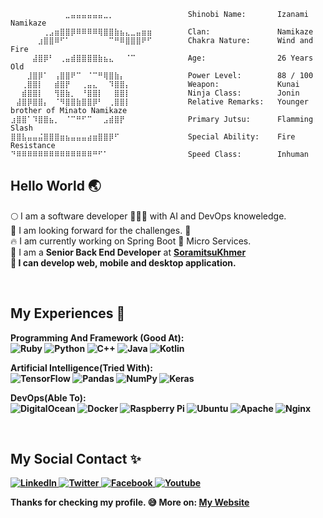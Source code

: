 ```
⠀⠀⠀⠀⠀⠀⠀⠀⠀⠀⣀⣤⣤⣤⣤⣤⣤⣀⡀⠀⠀⠀⠀⠀⠀⠀        Shinobi Name:       Izanami Namikaze
⠀⠀⠀⠀⠀⠀⢀⣠⣶⣿⣿⡿⠿⠿⠿⠿⢿⣿⣿⣷⣦⣄⣀⣤⣶⣶        Clan:               Namikaze
⠀⠀⠀⠀⠀⣰⣿⣿⠿⠋⠁⠀⠀⠀⠀⠀⠀⠀⠉⠛⠿⣿⣿⣿⠟⠋        Chakra Nature:      Wind and Fire
⠀⠀⠀⠀⣼⣿⡿⠃⠀⢀⣤⣾⣿⣿⣿⣿⣷⣦⣄⠀⠀⠈⠉⠀⠀⠀        Age:                26 Years Old
⠀⠀⠀⣸⣿⡿⠁⠀⢠⣿⣿⠟⠉⠀⠈⠉⠛⢿⣿⣷⡄⠀⠀⠀⠀⠀        Power Level:        88 / 100
⠀⠀⢀⣿⣿⡇⠀⠀⣾⣿⡟⠀⠀⢀⣤⣄⠀⠀⠹⣿⣿⡄⠀⠀⠀⠀        Weapon:             Kunai
⠀⠀⣾⣿⣿⡇⠀⠀⢻⣿⣷⡀⠀⠘⣿⣿⡇⠀⠀⣿⣿⡇⠀⠀⠀⠀        Ninja Class:        Jonin
⠀⣼⣿⡿⣿⣿⡄⠀⠈⠻⣿⣿⣷⣿⣿⡿⠃⠀⢀⣿⣿⡇⠀⠀⠀⠀        Relative Remarks:   Younger brother of Minato Namikaze
⣰⣿⣿⠁⠹⣿⣿⣦⡀⠀⠈⠉⠛⠋⠉⠀⠀⣠⣾⣿⡟⠀⠀⠀⠀⠀        Primary Jutsu:      Flamming Slash
⣿⣿⣧⣤⣤⣬⣿⣿⣿⣶⣦⣤⣤⣤⣴⣶⣿⣿⡿⠋⠀⠀⠀⠀⠀⠀        Special Ability:    Fire Resistance
⠙⠿⠿⠿⠿⠿⠿⠿⠿⠿⠿⠿⠿⠿⠿⠛⠋⠁⠀⠀⠀⠀⠀⠀⠀⠀        Speed Class:        Inhuman
```
## Hello World 🌏

<p>
🌕 I am a software developer 🧑🏽‍💻 with AI and DevOps knoweledge.</br>
💫 I am looking forward for the challenges. 🤝</br>
🔥 I am currently working on Spring Boot 🍃 Micro Services.</br>
🥇 I am a <b>Senior Back End Developer</b> at <b><a href="https://github.com/soramitsukhmer">SoramitsuKhmer</a><b></br>
🚀 I can develop web, mobile and desktop application.
</p>
</br>

## My Experiences 🌟
<p>
<b>Programming And Framework (Good At): </b></br>
<img alt="Ruby" src="https://img.shields.io/badge/ruby-%23CC342D.svg?&style=flat-square&logo=ruby&logoColor=white"/>
<img alt="Python" src="https://img.shields.io/badge/python%20-%2314354C.svg?&style=flat-square&logo=python&logoColor=white"/>
<img alt="C++" src="https://img.shields.io/badge/c++%20-%2300599C.svg?&style=flat-square&logo=c%2B%2B&ogoColor=white"/>
<img alt="Java" src="https://img.shields.io/badge/java-%23ED8B00.svg?&style=flat-square&logo=java&logoColor=white"/>
<img alt="Kotlin" src="https://img.shields.io/badge/kotlin-%230095D5.svg?&style=flat-square&logo=kotlin&logoColor=white"/>
</p>
<p>
<b>Artificial Intelligence(Tried With): </b></br>
<img alt="TensorFlow" src="https://img.shields.io/badge/TensorFlow%20-%23FF6F00.svg?&style=flat-square&logo=TensorFlow&logoColor=white"/>
<img alt="Pandas" src="https://img.shields.io/badge/pandas%20-%23150458.svg?&style=flat-square&logo=pandas&logoColor=white"/>
<img alt="NumPy" src="https://img.shields.io/badge/numpy%20-%23013243.svg?&style=flat-square&logo=numpy&logoColor=white"/>
<img alt="Keras" src="https://img.shields.io/badge/Keras%20-%23D00000.svg?&style=flat-square&logo=Keras&logoColor=white"/>
</p>
<p>
<b>DevOps(Able To): </b></br>
<img alt="DigitalOcean" src="https://img.shields.io/badge/DigitalOcean-%230167ff.svg?&style=flat-square&logo=digitalOcean&logoColor=white"/>
<img alt="Docker" src="https://img.shields.io/badge/docker%20-%230db7ed.svg?&style=flat-square&logo=docker&logoColor=white"/>
<img alt="Raspberry Pi" src="https://img.shields.io/badge/-Raspberry%20Pi-C51A4A?style=flat-square&logo=Raspberry-Pi"/>
<img alt="Ubuntu" src="https://img.shields.io/badge/Ubuntu-E95420?style=flat-square&logo=ubuntu&logoColor=white"/>
<img alt="Apache" src="https://img.shields.io/badge/apache%20-%23D42029.svg?&style=flat-square&logo=apache&logoColor=white"/>
<img alt="Nginx" src="https://img.shields.io/badge/nginx%20-%23009639.svg?&style=flat-square&logo=nginx&logoColor=white"/>
</p>
</br>

## My Social Contact ✨
<p>
<a href="https://www.linkedin.com/in/vandy-sodanheang">
<img alt="LinkedIn" src="https://img.shields.io/badge/linkedin%20-%230077B5.svg?&style=flat-square&logo=linkedin&logoColor=white"/>
</a>
<a href="https://twitter.com/SodanheanVandy">
<img alt="Twitter" src="https://img.shields.io/badge/Twitter%20-%231DA1F2.svg?&style=flat-square&logo=Twitter&logoColor=white"/>
</a>
<a href="https://web.facebook.com/vandysodanheang">
<img alt="Facebook" src="https://img.shields.io/badge/Facebook%20-%231877F2.svg?&style=flat-square&logo=Facebook&logoColor=white"/>
</a>
<a href="https://www.youtube.com/channel/UCG6_BvrtUsHOFeGH7hCbYYg">
<img alt="Youtube" src="https://img.shields.io/badge/YouTube%20-%23FF0000.svg?&style=flat-square&logo=YouTube&logoColor=white"/>
</a>
</p>

Thanks for checking my profile. 😅
More on: [My Website](https://vandysodanheang.info)
</hr>
